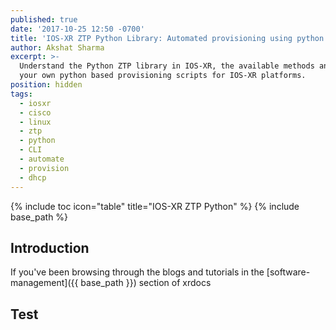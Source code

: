 ```yaml
---
published: true
date: '2017-10-25 12:50 -0700'
title: 'IOS-XR ZTP Python Library: Automated provisioning using python (6.2.2+)'
author: Akshat Sharma
excerpt: >-
  Understand the Python ZTP library in IOS-XR, the available methods and build
  your own python based provisioning scripts for IOS-XR platforms.
position: hidden
tags:
  - iosxr
  - cisco
  - linux
  - ztp
  - python
  - CLI
  - automate
  - provision
  - dhcp
---
```


{% include toc icon="table" title="IOS-XR ZTP Python" %}
{% include base_path %}

## Introduction

If you've been browsing through the blogs and tutorials in the [software-management]({{ base_path }}) section of xrdocs


## Test

